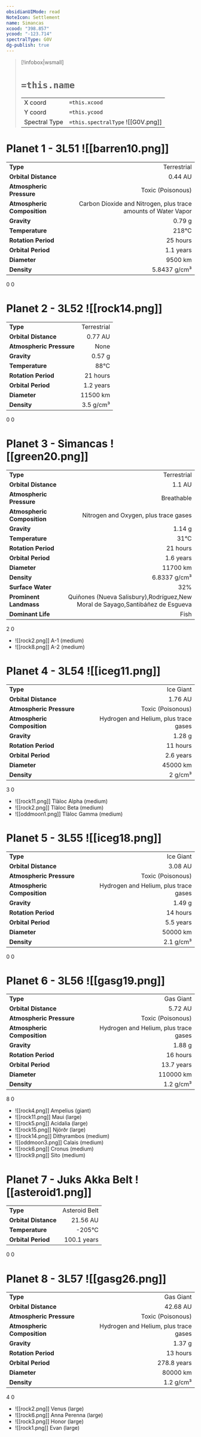 ```yaml
---
obsidianUIMode: read
NoteIcon: Settlement
name: Simancas
xcood: "398.857"
ycood: "-123.714"
spectralType: G0V
dg-publish: true
---
```

> [!infobox|wsmall]
> # `=this.name`
> | | |
> | - | - |
> | X coord | `=this.xcood` |
> | Y coord| `=this.ycood` |
> | Spectral Type | `=this.spectralType` ![[G0V.png]] |

# Planet 1 - 3L51 ![[barren10.png]]
|                             |                           |
| --------------------------- | -------------------------:|
| **Type**                    |             Terrestrial |
| **Orbital Distance**        |   0.44 AU |
| **Atmospheric Pressure**    |       Toxic (Poisonous) |
| **Atmospheric Composition** |      Carbon Dioxide and Nitrogen, plus trace amounts of Water Vapor |
| **Gravity**                 |        0.79 g |
| **Temperature**             |    218°C |
| **Rotation Period**         |  25 hours |
| **Orbital Period** | 1.1 years |
| **Diameter**                |      9500 km | 
| **Density**                 |    5.8437 g/cm³ |



0
0



# Planet 2 - 3L52 ![[rock14.png]]
|                             |                           |
| --------------------------- | -------------------------:|
| **Type**                    |             Terrestrial |
| **Orbital Distance**        |   0.77 AU |
| **Atmospheric Pressure**    |       None |
| **Gravity**                 |        0.57 g |
| **Temperature**             |    88°C |
| **Rotation Period**         |  21 hours |
| **Orbital Period** | 1.2 years |
| **Diameter**                |      11500 km | 
| **Density**                 |    3.5 g/cm³ |



0
0



# Planet 3 - Simancas ![[green20.png]]
|                             |                           |
| --------------------------- | -------------------------:|
| **Type**                    |             Terrestrial |
| **Orbital Distance**        |   1.1 AU |
| **Atmospheric Pressure**    |       Breathable |
| **Atmospheric Composition** |      Nitrogen and Oxygen, plus trace gases |
| **Gravity**                 |        1.14 g |
| **Temperature**             |    31°C |
| **Rotation Period**         |  21 hours |
| **Orbital Period** | 1.6 years |
| **Diameter**                |      11700 km | 
| **Density**                 |    6.8337 g/cm³ |
| **Surface Water**           |           32% | 
| **Prominent Landmass**      |         Quiñones (Nueva Salisbury),Rodríguez,New Moral de Sayago,Santibáñez de Esgueva | 
| **Dominant Life**           |         Fish |



2
0

- ![[rock2.png]] A-1 (medium)
- ![[rock8.png]] A-2 (medium)


# Planet 4 - 3L54 ![[iceg11.png]]
|                             |                           |
| --------------------------- | -------------------------:|
| **Type**                    |             Ice Giant |
| **Orbital Distance**        |   1.76 AU |
| **Atmospheric Pressure**    |       Toxic (Poisonous) |
| **Atmospheric Composition** |      Hydrogen and Helium, plus trace gases |
| **Gravity**                 |        1.28 g |
| **Rotation Period**         |  11 hours |
| **Orbital Period** | 2.6 years |
| **Diameter**                |      45000 km | 
| **Density**                 |    2 g/cm³ |



3
0

- ![[rock11.png]] Tlàloc Alpha (medium)
- ![[rock2.png]] Tlàloc Beta (medium)
- ![[oddmoon1.png]] Tlàloc Gamma (medium)


# Planet 5 - 3L55 ![[iceg18.png]]
|                             |                           |
| --------------------------- | -------------------------:|
| **Type**                    |             Ice Giant |
| **Orbital Distance**        |   3.08 AU |
| **Atmospheric Pressure**    |       Toxic (Poisonous) |
| **Atmospheric Composition** |      Hydrogen and Helium, plus trace gases |
| **Gravity**                 |        1.49 g |
| **Rotation Period**         |  14 hours |
| **Orbital Period** | 5.5 years |
| **Diameter**                |      50000 km | 
| **Density**                 |    2.1 g/cm³ |



0
0



# Planet 6 - 3L56 ![[gasg19.png]]
|                             |                           |
| --------------------------- | -------------------------:|
| **Type**                    |             Gas Giant |
| **Orbital Distance**        |   5.72 AU |
| **Atmospheric Pressure**    |       Toxic (Poisonous) |
| **Atmospheric Composition** |      Hydrogen and Helium, plus trace gases |
| **Gravity**                 |        1.88 g |
| **Rotation Period**         |  16 hours |
| **Orbital Period** | 13.7 years |
| **Diameter**                |      110000 km | 
| **Density**                 |    1.2 g/cm³ |



8
0

- ![[rock4.png]] Ampelius (giant)
- ![[rock11.png]] Maui (large)
- ![[rock5.png]] Acidalia (large)
- ![[rock15.png]] Njörðr (large)
- ![[rock14.png]] Dithyrambos (medium)
- ![[oddmoon3.png]] Calais (medium)
- ![[rock6.png]] Cronus (medium)
- ![[rock9.png]] Sito (medium)


# Planet 7 - Juks Akka Belt ![[asteroid1.png]]
|                             |                           |
| --------------------------- | -------------------------:|
| **Type**                    |             Asteroid Belt |
| **Orbital Distance**        |   21.56 AU |
| **Temperature**             |    -205°C |
| **Orbital Period** | 100.1 years |



0
0



# Planet 8 - 3L57 ![[gasg26.png]]
|                             |                           |
| --------------------------- | -------------------------:|
| **Type**                    |             Gas Giant |
| **Orbital Distance**        |   42.68 AU |
| **Atmospheric Pressure**    |       Toxic (Poisonous) |
| **Atmospheric Composition** |      Hydrogen and Helium, plus trace gases |
| **Gravity**                 |        1.37 g |
| **Rotation Period**         |  13 hours |
| **Orbital Period** | 278.8 years |
| **Diameter**                |      80000 km | 
| **Density**                 |    1.2 g/cm³ |



4
0

- ![[rock2.png]] Venus (large)
- ![[rock6.png]] Anna Perenna (large)
- ![[rock3.png]] Honor (large)
- ![[rock1.png]] Evan (large)


